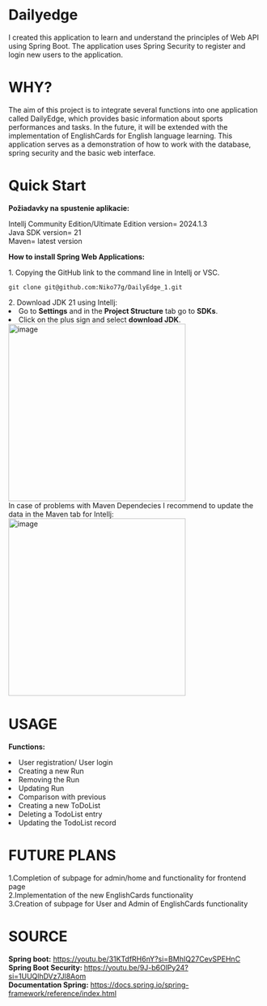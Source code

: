 # Dailyedge
I created this application to learn and understand the principles of Web API using Spring Boot. The application uses Spring Security to register and login new users to the application. 

# WHY?
The aim of this project is to integrate several functions into one application called DailyEdge, which provides basic information about sports performances and tasks. In the future, it will be extended with the implementation of EnglishCards for English language learning. This application serves as a demonstration of how to work with the database, spring security and the basic web interface.

# Quick Start
<strong>Požiadavky na spustenie aplikacie:</strong>
<div>Intellj Community Edition/Ultimate Edition version= 2024.1.3</div>
<div>Java SDK version= 21</div>
<div>Maven= latest version</div>

<strong>How to install Spring Web Applications:</strong>
<div>1. Copying the GitHub link to the command line in Intellj or VSC. </div>
 <div class="snippet-clipboard-content notranslate position-relative overflow-auto" data-snippet-clipboard-copy-content="git@github.com:Niko77g/DailyEdge_1.git">
  <pre lang="terminal" class="notranslate"><code>git clone git@github.com:Niko77g/DailyEdge_1.git</code></pre>
</div>
<div>2. Download JDK 21 using Intellj:</div>
<div><li>Go to <strong>Settings</strong> and in the <strong>Project Structure</strong> tab go to <strong>SDKs</strong>. </li></div>
<div> <li>Click on the plus sign and select <strong>download JDK</strong>.</div></li>
<img width="350" alt="image" src="https://github.com/Niko77g/DailyEdge_1/assets/94113127/2f53fdcf-311e-4b0c-b677-bd4ec082b496">
<div>In case of problems with Maven Dependecies I recommend to update the data in the Maven tab for Intellj:</div>
<img width="350" alt="image" src="https://github.com/Niko77g/DailyEdge_1/assets/94113127/90a50b6a-4303-4178-b87c-6d65763e6cda">

# USAGE
<strong>Functions:</strong>
<div><li>User registration/ User login</li></div>
<div><li>Creating a new Run </li></div>
<div><li>Removing the Run</li></div>
<div><li>Updating Run</li></div>
<div><li>Comparison with previous</li></div>
<div><li>Creating a new ToDoList</li></div>
<div><li>Deleting a TodoList entry</li></div>
<div><li>Updating the TodoList record</li></div>

# FUTURE PLANS
<div>1.Completion of subpage for admin/home and functionality for frontend page</div>
<div>2.Implementation of the new EnglishCards functionality</div>
<div>3.Creation of subpage for User and Admin of EnglishCards functionality</div>

# SOURCE
<strong><div>Spring boot:</strong> https://youtu.be/31KTdfRH6nY?si=BMhIQ27CevSPEHnC</div>
<strong><div>Spring Boot Security: </strong>https://youtu.be/9J-b6OlPy24?si=1UUQlhDVz7Jl8Aom</div>
<strong><div>Documentation Spring:</strong> https://docs.spring.io/spring-framework/reference/index.html</div>


